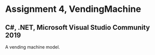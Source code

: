 Assignment 4, VendingMachine
========================
C#, .NET, Microsoft Visual Studio Community 2019
------------------------------------------------

A vending machine model.